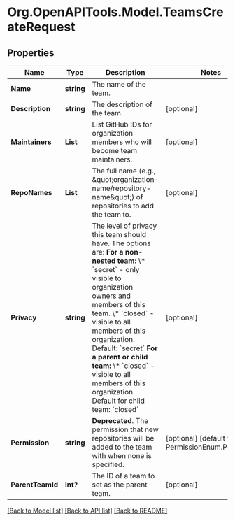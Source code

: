 # Org.OpenAPITools.Model.TeamsCreateRequest

## Properties

Name | Type | Description | Notes
------------ | ------------- | ------------- | -------------
**Name** | **string** | The name of the team. | 
**Description** | **string** | The description of the team. | [optional] 
**Maintainers** | **List<string>** | List GitHub IDs for organization members who will become team maintainers. | [optional] 
**RepoNames** | **List<string>** | The full name (e.g., \&quot;organization-name/repository-name\&quot;) of repositories to add the team to. | [optional] 
**Privacy** | **string** | The level of privacy this team should have. The options are:   **For a non-nested team:**   \\* &#x60;secret&#x60; - only visible to organization owners and members of this team.   \\* &#x60;closed&#x60; - visible to all members of this organization.   Default: &#x60;secret&#x60;   **For a parent or child team:**   \\* &#x60;closed&#x60; - visible to all members of this organization.   Default for child team: &#x60;closed&#x60; | [optional] 
**Permission** | **string** | **Deprecated**. The permission that new repositories will be added to the team with when none is specified. | [optional] [default to PermissionEnum.PullEnum]
**ParentTeamId** | **int?** | The ID of a team to set as the parent team. | [optional] 

[[Back to Model list]](../README.md#documentation-for-models) [[Back to API list]](../README.md#documentation-for-api-endpoints) [[Back to README]](../README.md)

